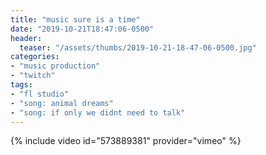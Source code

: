 ```yaml
---
title: "music sure is a time"
date: "2019-10-21T18:47:06-0500"
header:
  teaser: "/assets/thumbs/2019-10-21-18-47-06-0500.jpg"
categories:
- "music production"
- "twitch"
tags:
- "fl studio"
- "song: animal dreams"
- "song: if only we didnt need to talk"
---
```

{% include video id="573889381" provider="vimeo" %}
